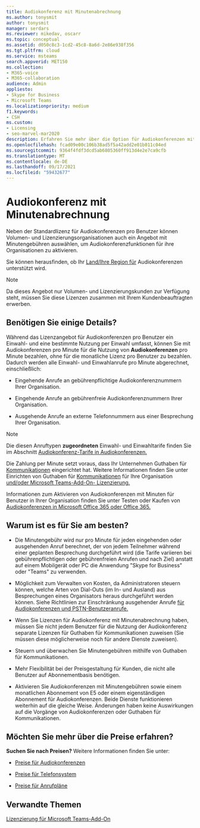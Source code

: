```yaml
---
title: Audiokonferenz mit Minutenabrechnung
ms.author: tonysmit
author: tonysmit
manager: serdars
ms.reviewer: mikedav, oscarr
ms.topic: conceptual
ms.assetid: d050c8c3-1cd2-45c8-8a6d-2e86e938f356
ms.tgt.pltfrm: cloud
ms.service: msteams
search.appverid: MET150
ms.collection:
- M365-voice
- M365-collaboration
audience: Admin
appliesto:
- Skype for Business
- Microsoft Teams
ms.localizationpriority: medium
f1.keywords:
- CSH
ms.custom:
- Licensing
- seo-marvel-mar2020
description: Erfahren Sie mehr über die Option für Audiokonferenzen mit Minutengebühren für Organisationen, die Microsoft-Volumenlizenzierung verwenden.
ms.openlocfilehash: fcad09e00c106b38ad5f5a42add2e01b011c04ed
ms.sourcegitcommit: 9364f4fdf3dcd5ab6805360ff913d4e2e7ca9cfb
ms.translationtype: MT
ms.contentlocale: de-DE
ms.lasthandoff: 09/17/2021
ms.locfileid: "59432677"
---
```

# <a name="audio-conferencing-pay-per-minute"></a>Audiokonferenz mit Minutenabrechnung

Neben der Standardlizenz für Audiokonferenzen pro Benutzer können Volumen- und Lizenzierungsorganisationen auch ein Angebot mit Minutengebühren auswählen, um Audiokonferenzfunktionen für ihre Organisationen zu aktivieren.
  

Sie können herausfinden, ob Ihr [Land/Ihre Region für](country-and-region-availability-for-audio-conferencing-and-calling-plans/country-and-region-availability-for-audio-conferencing-and-calling-plans.md) Audiokonferenzen unterstützt wird.

  
> [!NOTE]
> Da dieses Angebot nur Volumen- und Lizenzierungskunden zur Verfügung steht, müssen Sie diese Lizenzen zusammen mit Ihrem Kundenbeauftragten erwerben. 
  
## <a name="need-some-details"></a>Benötigen Sie einige Details?

Während das Lizenzangebot für Audiokonferenzen pro Benutzer ein Einwahl- und eine bestimmte Nutzung per Einwahl umfasst, können Sie mit Audiokonferenzen pro Minute für die Nutzung von **Audiokonferenzen** pro Minute bezahlen, ohne für die monatliche Lizenz pro Benutzer zu bezahlen. Dadurch werden alle Einwahl- und Einwahlanrufe pro Minute abgerechnet, einschließlich:
  
- Eingehende Anrufe an gebührenpflichtige Audiokonferenznummern Ihrer Organisation.
    
- Eingehende Anrufe an gebührenfreie Audiokonferenznummern Ihrer Organisation.
    
- Ausgehende Anrufe an externe Telefonnummern aus einer Besprechung Ihrer Organisation.
    
> [!NOTE]
> Die diesen Anruftypen **zugeordneten** Einwahl- und Einwahltarife finden Sie im Abschnitt [Audiokonferenz-Tarife in Audiokonferenzen.](https://www.microsoft.com/microsoft-teams/audio-conferencing)
  
  
Die Zahlung per Minute setzt voraus, dass Ihr Unternehmen Guthaben für [Kommunikationen](what-are-communications-credits.md) eingerichtet hat. Weitere Informationen finden Sie unter Einrichten von Guthaben für [Kommunikationen](set-up-communications-credits-for-your-organization.md) für Ihre Organisation [und/oder Microsoft Teams-Add-On- Lizenzierung.](/microsoftteams/teams-add-on-licensing/microsoft-teams-add-on-licensing)

  
Informationen zum Aktivieren von Audiokonferenzen mit Minuten für Benutzer in Ihrer Organisation finden Sie unter Testen oder Kaufen von [Audiokonferenzen in Microsoft Office 365 oder Office 365.](try-or-purchase-audio-conferencing-in-office-365-for-teams.md)

## <a name="why-is-it-best-for-you"></a>Warum ist es für Sie am besten?

- Die Minutengebühr wird nur pro Minute für jeden eingehenden oder ausgehenden Anruf berechnet, der von jedem Teilnehmer während einer geplanten Besprechung durchgeführt wird (die Tarife variieren bei gebührenpflichtigen oder gebührenfreien Anrufen und nach Ziel) anstatt auf einem Mobilgerät oder PC die Anwendung "Skype for Business" oder "Teams" zu verwenden.

- Möglichkeit zum Verwalten von Kosten, da Administratoren steuern können, welche Arten von Dial-Outs (im In- und Ausland) aus Besprechungen eines Organisators heraus durchgeführt werden können. Siehe Richtlinien zur Einschränkung ausgehender Anrufe [für Audiokonferenzen und PSTN-Benutzeranrufe.](./outbound-calling-restriction-policies.md)

- Wenn Sie Lizenzen für Audiokonferenz mit Minutenabrechnung haben, müssen Sie nicht jedem Benutzer für die Nutzung der Audiokonferenz separate Lizenzen für Guthaben für Kommunikationen zuweisen (Sie müssen diese möglicherweise noch für andere Dienste zuweisen).

- Steuern und überwachen Sie Minutengebühren mithilfe von Guthaben für Kommunikationen.

- Mehr Flexibilität bei der Preisgestaltung für Kunden, die nicht alle Benutzer auf Abonnementbasis benötigen. 

- Aktivieren Sie Audiokonferenzen mit Minutengebühren sowie einem monatlichen Abonnement von E5 oder einem eigenständigen Abonnement für Audiokonferenzen. Beide Dienste funktionieren weiterhin auf die gleiche Weise. Änderungen haben keine Auswirkungen auf die Vorgänge von Audiokonferenzen oder Guthaben für Kommunikationen.
  
## <a name="want-to-find-out-more-about-pricing"></a>Möchten Sie mehr über die Preise erfahren?

 **Suchen Sie nach Preisen?** Weitere Informationen finden Sie unter:

- [Preise für Audiokonferenzen](https://www.microsoft.com/microsoft-teams/audio-conferencing)
    
- [Preise für Telefonsystem](https://www.microsoft.com/microsoft-teams/voice-calling )
    
- [Preise für Anrufpläne](https://www.microsoft.com/microsoft-teams/voice-calling)
    
## <a name="related-topics"></a>Verwandte Themen
  
[Lizenzierung für Microsoft Teams-Add-On](./teams-add-on-licensing/microsoft-teams-add-on-licensing.md)
  
  
